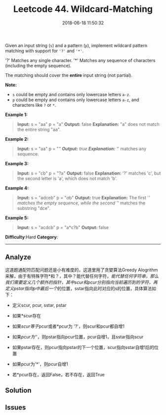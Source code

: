 ﻿---
title: Leetcode 44. Wildcard-Matching
date: 2018-06-18 11:50:32
updated: 2018-06-18 11:50:32
categories: Leetcode
tags: Leetcode
---

Given an input string (`s`) and a pattern (`p`), implement wildcard pattern matching with support for  `'?'`  and  `'*'`.

'?' Matches any single character.
'*' Matches any sequence of characters (including the empty sequence).

The matching should cover the  **entire**  input string (not partial).

**Note:**

-   `s` could be empty and contains only lowercase letters  `a-z`.
-   `p`  could be empty and contains only lowercase letters  `a-z`, and characters like  `?` or `*`.
<!--more-->
**Example 1:**

>**Input:**
s = "aa"
p = "a"
**Output:** false
**Explanation:** "a" does not match the entire string "aa".

**Example 2:**

>**Input:**
s = "aa"
p = "*"
**Output:** true
**Explanation:** '*' matches any sequence.

**Example 3:**

>**Input:**
s = "cb"
p = "?a"
**Output:** false
**Explanation:** '?' matches 'c', but the second letter is 'a', which does not match 'b'.

**Example 4:**

>**Input:**
s = "adceb"
p = "*a*b"
**Output:** true
**Explanation:** The first '*' matches the empty sequence, while the second '*' matches the substring "dce".

**Example 5:**

>**Input:**
s = "acdcb"
p = "a*c?b"
**Output:** false

**Difficulty**:Hard
**Category**:
<!--more-->
*****

## Analyze
这道题通配符匹配问题还是小有难度的，这道里用了贪婪算法Greedy Alogrithm来解，由于有特殊字符*和？，其中？能代替任何字符，*能代替任何字符串，那么我们需要定义几个额外的指针，其中scur和pcur分别指向当前遍历到的字符，再定义pstar指向p中最后一个*的位置，sstar指向此时对应的s的位置，具体算法如下：

- 定义scur, pcur, sstar, pstar

- 如果*scur存在

- 如果*scur等于*pcur或者*pcur为 '?'，则scur和pcur都自增1

- 如果*pcur为'*'，则pstar指向pcur位置，pcur自增1，且sstar指向scur

- 如果pstar存在，则pcur指向pstar的下一个位置，scur指向sstar自增1后的位置

- 如果pcur为'*'，则pcur自增1

- 若*pcur存在，返回False，若不存在，返回True
## Solution
## Issues
